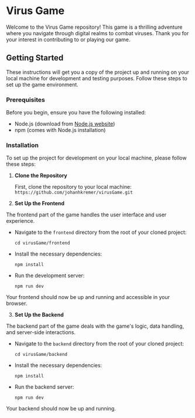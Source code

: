 # Virus Game

Welcome to the Virus Game repository! This game is a thrilling adventure where you navigate through digital realms to combat viruses. Thank you for your interest in contributing to or playing our game.

## Getting Started

These instructions will get you a copy of the project up and running on your local machine for development and testing purposes. Follow these steps to set up the game environment.

### Prerequisites

Before you begin, ensure you have the following installed:
- Node.js (download from [Node.js website](https://nodejs.org/))
- npm (comes with Node.js installation)

### Installation

To set up the project for development on your local machine, please follow these steps:

1. **Clone the Repository**

   First, clone the repository to your local machine: `https://github.com/johanhkremer/virusGame.git`

2. **Set Up the Frontend**

The frontend part of the game handles the user interface and user experience.

- Navigate to the `frontend` directory from the root of your cloned project:
  ```
  cd virusGame/frontend
  ```
- Install the necessary dependencies:
  ```
  npm install
  ```
- Run the development server:
  ```
  npm run dev
  ```
Your frontend should now be up and running and accessible in your browser.

3. **Set Up the Backend**

The backend part of the game deals with the game's logic, data handling, and server-side interactions.

- Navigate to the `backend` directory from the root of your cloned project:
  ```
  cd virusGame/backend
  ```
- Install the necessary dependencies:
  ```
  npm install
  ```
- Run the backend server:
  ```
  npm run dev
  ```
Your backend should now be up and running.
